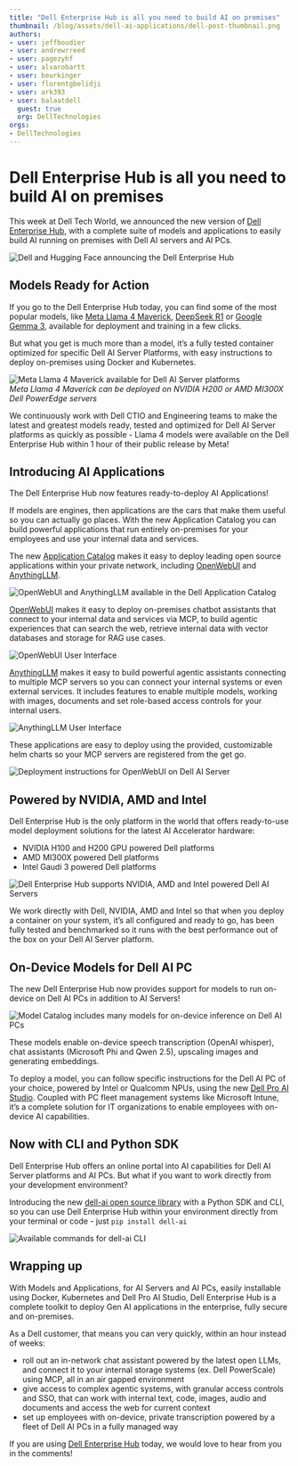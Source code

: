 ```yaml
---
title: "Dell Enterprise Hub is all you need to build AI on premises"
thumbnail: /blog/assets/dell-ai-applications/dell-post-thumbnail.png
authors:
- user: jeffboudier
- user: andrewrreed
- user: pagezyhf
- user: alvarobartt
- user: beurkinger
- user: florentgbelidji
- user: ark393
- user: balaatdell
  guest: true
  org: DellTechnologies
orgs:
- DellTechnologies
---
```

# Dell Enterprise Hub is all you need to build AI on premises

This week at Dell Tech World, we announced the new version of [Dell Enterprise Hub](https://dell.huggingface.co/), with a complete suite of models and applications to easily build AI running on premises with Dell AI servers and AI PCs.

<img src="https://huggingface.co/datasets/huggingface/documentation-images/resolve/main/blog/dell-ai-applications/dell-post-thumbnail.png" alt="Dell and Hugging Face announcing the Dell Enterprise Hub">

## Models Ready for Action

If you go to the Dell Enterprise Hub today, you can find some of the most popular models, like [Meta Llama 4 Maverick](https://dell.huggingface.co/authenticated/models/meta-llama/Llama-4-Maverick-17B-128E-Instruct), [DeepSeek R1](https://dell.huggingface.co/authenticated/models/deepseek-ai/deepseek-r1) or [Google Gemma 3](https://dell.huggingface.co/authenticated/models/google/gemma-3-27b-it), available for deployment and training in a few clicks.

But what you get is much more than a model, it’s a fully tested container optimized for specific Dell AI Server Platforms, with easy instructions to deploy on-premises using Docker and Kubernetes.

<img src="https://huggingface.co/datasets/huggingface/documentation-images/resolve/main/blog/dell-ai-applications/dell-blog-1.png" alt="Meta Llama 4 Maverick available for Dell AI Server platforms"><br>
<em>Meta Llama 4 Maverick can be deployed on NVIDIA H200 or AMD MI300X Dell PowerEdge servers</em>

We continuously work with Dell CTIO and Engineering teams to make the latest and greatest models ready, tested and optimized for Dell AI Server platforms as quickly as possible - Llama 4 models were available on the Dell Enterprise Hub within 1 hour of their public release by Meta!

## Introducing AI Applications

The Dell Enterprise Hub now features ready-to-deploy AI Applications!

If models are engines, then applications are the cars that make them useful so you can actually go places. With the new Application Catalog you can build powerful applications that run entirely on-premises for your employees and use your internal data and services.

The new [Application Catalog](https://dell.huggingface.co/authenticated/apps) makes it easy to deploy leading open source applications within your private network, including [OpenWebUI](https://github.com/open-webui/open-webui) and [AnythingLLM](https://anythingllm.com/).

<img src="https://huggingface.co/datasets/huggingface/documentation-images/resolve/main/blog/dell-ai-applications/dell-blog-2.png" alt="OpenWebUI and AnythingLLM available in the Dell Application Catalog">

[OpenWebUI](https://dell.huggingface.co/authenticated/apps/openwebui) makes it easy to deploy on-premises chatbot assistants that connect to your internal data and services via MCP, to build agentic experiences that can search the web, retrieve internal data with vector databases and storage for RAG use cases. 

<img src="https://huggingface.co/datasets/huggingface/documentation-images/resolve/main/blog/dell-ai-applications/dell-blog-3-openwebui.png" alt="OpenWebUI User Interface">

[AnythingLLM](https://dell.huggingface.co/authenticated/apps/anythingllm) makes it easy to build powerful agentic assistants connecting to multiple MCP servers so you can connect your internal systems or even external services. It includes features to enable multiple models, working with images, documents and set role-based access controls for your internal users.

<img src="https://huggingface.co/datasets/huggingface/documentation-images/resolve/main/blog/dell-ai-applications/dell-blog-4-anythingllm.png" alt="AnythingLLM User Interface">

These applications are easy to deploy using the provided, customizable helm charts so your MCP servers are registered from the get go.

<img src="https://huggingface.co/datasets/huggingface/documentation-images/resolve/main/blog/dell-ai-applications/dell-blog-5-helm.png" alt="Deployment instructions for OpenWebUI on Dell AI Server">

## Powered by NVIDIA, AMD and Intel

Dell Enterprise Hub is the only platform in the world that offers ready-to-use model deployment solutions for the latest AI Accelerator hardware:
- NVIDIA H100 and H200 GPU powered Dell platforms
- AMD MI300X powered Dell platforms
- Intel Gaudi 3 powered Dell platforms

<img src="https://huggingface.co/datasets/huggingface/documentation-images/resolve/main/blog/dell-ai-applications/dell-blog-6.png" alt="Dell Enterprise Hub supports NVIDIA, AMD and Intel powered Dell AI Servers">

We work directly with Dell, NVIDIA, AMD and Intel so that when you deploy a container on your system, it’s all configured and ready to go, has been fully tested and benchmarked so it runs with the best performance out of the box on your Dell AI Server platform.

## On-Device Models for Dell AI PC

The new Dell Enterprise Hub now provides support for models to run on-device on Dell AI PCs in addition to AI Servers!

<img src="https://huggingface.co/datasets/huggingface/documentation-images/resolve/main/blog/dell-ai-applications/dell-blog-7-AI-PC.png" alt="Model Catalog includes many models for on-device inference on Dell AI PCs">

These models enable on-device speech transcription (OpenAI whisper), chat assistants (Microsoft Phi and Qwen 2.5), upscaling images and generating embeddings.

To deploy a model, you can follow specific instructions for the Dell AI PC of your choice, powered by Intel or Qualcomm NPUs, using the new [Dell Pro AI Studio](https://www.dell.com/en-us/lp/dell-pro-ai-studio). Coupled with PC fleet management systems like Microsoft Intune, it’s a complete solution for IT organizations to enable employees with on-device AI capabilities.

## Now with CLI and Python SDK

Dell Enterprise Hub offers an online portal into AI capabilities for Dell AI Server platforms and AI PCs. But what if you want to work directly from your development environment?

Introducing the new [dell-ai open source library](https://github.com/huggingface/dell-ai) with a Python SDK and CLI, so you can use Dell Enterprise Hub within your environment directly from your terminal or code - just `pip install dell-ai`

<img src="https://huggingface.co/datasets/huggingface/documentation-images/resolve/main/blog/dell-ai-applications/dell-blog-8-CLI.png" alt="Available commands for dell-ai CLI">

## Wrapping up

With Models and Applications, for AI Servers and AI PCs, easily installable using Docker, Kubernetes and Dell Pro AI Studio, Dell Enterprise Hub is a complete toolkit to deploy Gen AI applications in the enterprise, fully secure and on-premises.

As a Dell customer, that means you can very quickly, within an hour instead of weeks:
- roll out an in-network chat assistant powered by the latest open LLMs, and connect it to your internal storage systems (ex. Dell PowerScale) using MCP, all in an air gapped environment
- give access to complex agentic systems, with granular access controls and SSO, that can work with internal text, code, images, audio and documents and access the web for current context
- set up employees with on-device, private transcription powered by a fleet of Dell AI PCs in a fully managed way

If you are using [Dell Enterprise Hub](https://dell.huggingface.co/) today, we would love to hear from you in the comments!
